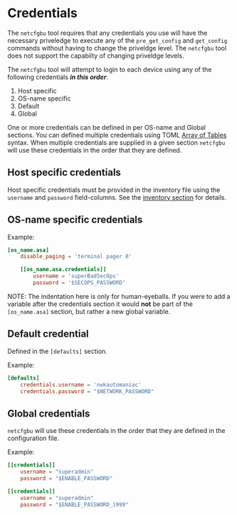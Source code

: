 # Credentials

The `netcfgbu` tool requires that any credentials you use will have the
necessary priveledge to execute any of the `pre_get_config` and `get_config`
commands without having to change the priveldge level.  The `netcfgbu` tool
does not support the capabilty of changing priveldge levels.

The `netcfgbu` tool will attempt to login to each device using any of the
following credentials **_in this order_**:

   1. Host specific
   2. OS-name specific
   3. Default
   4. Global

One or more credentials can be defined in per OS-name and Global sections. You
can defined multiple credentials using TOML [Array of
Tables](https://github.com/toml-lang/toml#user-content-array-of-tables) syntax.
When multiple credentials are supplied in a given section `netcfgbu` will use
these credentials in the order that they are defined.

## Host specific credentials

Host specific credentials must be provided in the inventory file using the
`username` and `password` field-columns. See the [inventory
section](inventory.md) for details.

## OS-name specific credentials

Example:

```toml
[os_name.asa]
    disable_paging = 'terminal pager 0'

    [[os_name.asa.credentials]]
        username = 'superBadSecOps'
        password = '$SECOPS_PASSWORD'
```

NOTE: The indentation here is only for human-eyeballs.  If you were to add a
variable after the credentials section it would **not** be part of the
`[os_name.asa]` section, but rather a new global variable.

## Default credential

Defined in the `[defaults]` section.

Example:

```toml
[defaults]
    credentials.username = 'nwkautomaniac'
    credentials.password = "$NETWORK_PASSWORD"
```

## Global credentials

`netcfgbu` will use these credentials in the order that they are defined in the
configuration file.

Example:

```toml
[[credentials]]
    username = "superadmin"
    password = "$ENABLE_PASSWORD"

[[credentials]]
    username = "superadmin"
    password = "$ENABLE_PASSWORD_1999"
````
